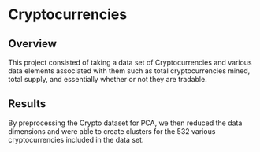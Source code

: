 # Cryptocurrencies

## Overview

This project consisted of taking a data set of Cryptocurrencies and various data elements associated with them such as total cryptocurrencies mined, total supply, and essentially whether or not they are tradable. 

## Results

By preprocessing the Crypto dataset for PCA, we then reduced the data dimensions and were able to create clusters for the 532 various cryptocurrencies included in the data set. 
